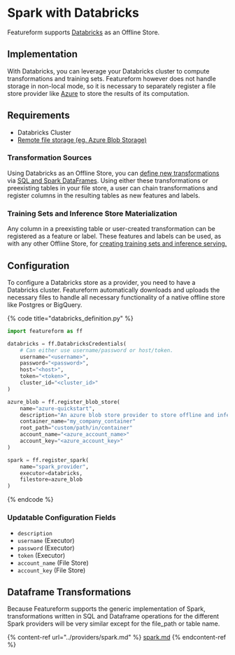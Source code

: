 # Spark with Databricks

Featureform supports [Databricks](https://www.databricks.com) as an Offline Store.

## Implementation <a href="#implementation" id="implementation"></a>

With Databricks, you can leverage your Databricks cluster to compute transformations and training sets. Featureform however does not handle storage in non-local mode, so it is necessary to separately register a file store provider like [Azure](azure.md) to store the results of its computation.

## Requirements

* Databricks Cluster
* [Remote file storage (eg. Azure Blob Storage)](azure.md)

### Transformation Sources

Using Databricks as an Offline Store, you can [define new transformations](../getting-started/transforming-data.md) via [SQL and Spark DataFrames](https://spark.apache.org/docs/latest/sql-programming-guide.html). Using either these transformations or preexisting tables in your file store, a user can chain transformations and register columns in the resulting tables as new features and labels.

### Training Sets and Inference Store Materialization

Any column in a preexisting table or user-created transformation can be registered as a feature or label. These features and labels can be used, as with any other Offline Store, for [creating training sets and inference serving.](../getting-started/defining-features-labels-and-training-sets.md)

## Configuration <a href="#configuration" id="configuration"></a>

To configure a Databricks store as a provider, you need to have a Databricks cluster. Featureform automatically downloads and uploads the necessary files to handle all necessary functionality of a native offline store like Postgres or BigQuery.

{% code title="databricks_definition.py" %}

```python
import featureform as ff

databricks = ff.DatabricksCredentials(
    # Can either use username/password or host/token.
    username="<username>",
    password="<password>",
    host="<host>",
    token="<token>",
    cluster_id="<cluster_id>"
)

azure_blob = ff.register_blob_store(
    name="azure-quickstart",
    description="An azure blob store provider to store offline and inference data" # Optional
    container_name="my_company_container"
    root_path="custom/path/in/container"
    account_name="<azure_account_name>"
    account_key="<azure_account_key>" 
)

spark = ff.register_spark(
    name="spark_provider",
    executor=databricks,
    filestore=azure_blob
)

```

{% endcode %}

### Updatable Configuration Fields

* `description`
* `username` (Executor)
* `password` (Executor)
* `token` (Executor)
* `account_name` (File Store)
* `account_key` (File Store)

## Dataframe Transformations

Because Featureform supports the generic implementation of Spark, transformations written in SQL and Dataframe operations for the different Spark providers will be very similar except for the file_path or table name.

{% content-ref url="../providers/spark.md" %}
[spark.md](../providers/spark.md)
{% endcontent-ref %}
